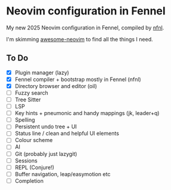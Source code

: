 # Neovim configuration in Fennel

My new 2025 Neovim configuration in Fennel, compiled by [nfnl][].

I'm skimming [awesome-neovim][] to find all the things I need.

## To Do

 - [x] Plugin manager (lazy)
 - [x] Fennel compiler + bootstrap mostly in Fennel (nfnl)
 - [x] Directory browser and editor (oil)
 - [ ] Fuzzy search
 - [ ] Tree Sitter
 - [ ] LSP
 - [ ] Key hints + pneumonic and handy mappings (jk, leader+q)
 - [ ] Spelling
 - [ ] Persistent undo tree + UI
 - [ ] Status line / clean and helpful UI elements
 - [ ] Colour scheme
 - [ ] AI
 - [ ] Git (probably just lazygit)
 - [ ] Sessions
 - [ ] REPL (Conjure!)
 - [ ] Buffer navigation, leap/easymotion etc
 - [ ] Completion

[nfnl]: https://github.com/Olical/nfnl
[awesome-neovim]: https://github.com/rockerBOO/awesome-neovim
